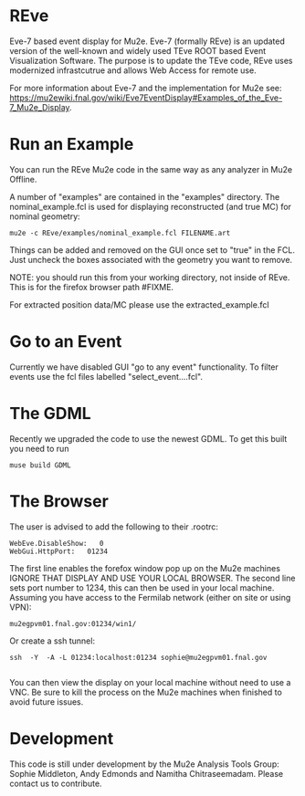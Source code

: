 # REve
Eve-7 based event display for Mu2e. Eve-7 (formally REve) is an updated version of the well-known and widely used TEve ROOT based Event Visualization Software. The purpose is to update the TEve code, REve uses modernized infrastcutrue and allows Web Access for remote use.

For more information about Eve-7 and the implementation for Mu2e see: https://mu2ewiki.fnal.gov/wiki/Eve7EventDisplay#Examples_of_the_Eve-7_Mu2e_Display.

# Run an Example

You can run the REve Mu2e code in the same way as any analyzer in Mu2e Offline. 

A number of "examples" are contained in the "examples" directory. The nominal_example.fcl is used for displaying reconstructed (and true MC) for nominal geometry:

```
mu2e -c REve/examples/nominal_example.fcl FILENAME.art  
```

Things can be added and removed on the GUI once set to "true" in the FCL. Just uncheck the boxes associated with the geometry you want to remove.

NOTE: you should run this from your working directory, not inside of REve. This is for the firefox browser path #FIXME.

For extracted position data/MC please use the extracted_example.fcl

# Go to an Event

Currently we have disabled GUI "go to any event" functionality. To filter events use the fcl files labelled "select_event....fcl".

# The GDML

Recently we upgraded the code to use the newest GDML. To get this built you need to run 

```
muse build GDML

```
# The Browser

The user is advised to add the following to their .rootrc:

```
WebEve.DisableShow:   0
WebGui.HttpPort:   01234
```
The first line enables the forefox window pop up on the Mu2e machines IGNORE THAT DISPLAY AND USE YOUR LOCAL BROWSER. The second line sets port number to 1234, this can then be used in your local machine. Assuming you have access to the Fermilab network (either on site or using VPN):

```
mu2egpvm01.fnal.gov:01234/win1/

```

Or create a ssh tunnel:
```
ssh  -Y  -A -L 01234:localhost:01234 sophie@mu2egpvm01.fnal.gov


```

You can then view the display on your local machine without need to use a VNC. Be sure to kill the process on the Mu2e machines when finished to avoid future issues.

# Development

This code is still under development by the Mu2e Analysis Tools Group: Sophie Middleton, Andy Edmonds and Namitha Chitraseemadam. Please contact us to contribute.
